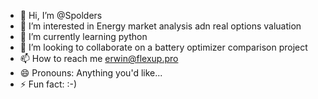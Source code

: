 - 👋 Hi, I’m @Spolders
- 👀 I’m interested in Energy market analysis adn real options valuation
- 🌱 I’m currently learning python 
- 💞️ I’m looking to collaborate on a battery optimizer comparison project
- 📫 How to reach me erwin@flexup.pro
- 😄 Pronouns: Anything you'd like... 
- ⚡ Fun fact: :-)

<!---
Spolders/Spolders is a ✨ special ✨ repository because its `README.md` (this file) appears on your GitHub profile.
You can click the Preview link to take a look at your changes.
--->
